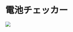 # 電池チェッカー
[![](https://img.youtube.com/vi/ZLzqLWSBMcM/0.jpg)](https://www.youtube.com/watch?v=ZLzqLWSBMcM)
